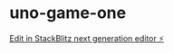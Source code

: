 # uno-game-one

[Edit in StackBlitz next generation editor ⚡️](https://stackblitz.com/~/github.com/ambiknds/uno-game-one)